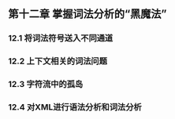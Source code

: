 ## 第十二章 掌握词法分析的“黑魔法”


### 12.1 将词法符号送入不同通道



### 12.2 上下文相关的词法问题



### 12.3 字符流中的孤岛



### 12.4 对XML进行语法分析和词法分析